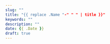 ```yaml
---
slug: ""
title: "{{ replace .Name "-" " " | title }}"
keywords: ""
description: ""
date: {{ .Date }}
draft: true
---
```


